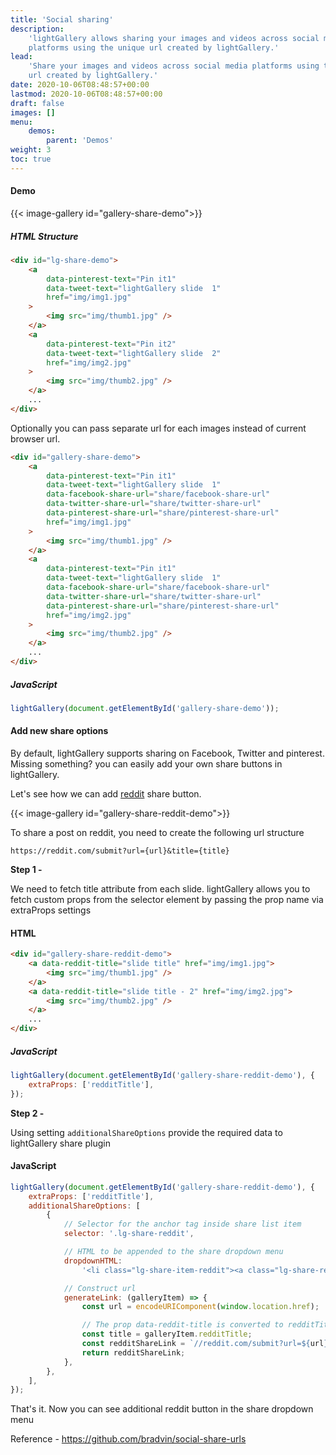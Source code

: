 ```yaml
---
title: 'Social sharing'
description:
    'lightGallery allows sharing your images and videos across social media
    platforms using the unique url created by lightGallery.'
lead:
    'Share your images and videos across social media platforms using the unique
    url created by lightGallery.'
date: 2020-10-06T08:48:57+00:00
lastmod: 2020-10-06T08:48:57+00:00
draft: false
images: []
menu:
    demos:
        parent: 'Demos'
weight: 3
toc: true
---
```


#### Demo

{{< image-gallery id="gallery-share-demo">}}

##### HTML Structure

```html
<div id="lg-share-demo">
    <a
        data-pinterest-text="Pin it1"
        data-tweet-text="lightGallery slide  1"
        href="img/img1.jpg"
    >
        <img src="img/thumb1.jpg" />
    </a>
    <a
        data-pinterest-text="Pin it2"
        data-tweet-text="lightGallery slide  2"
        href="img/img2.jpg"
    >
        <img src="img/thumb2.jpg" />
    </a>
    ...
</div>
```

Optionally you can pass separate url for each images instead of current browser
url.

```html
<div id="gallery-share-demo">
    <a
        data-pinterest-text="Pin it1"
        data-tweet-text="lightGallery slide  1"
        data-facebook-share-url="share/facebook-share-url"
        data-twitter-share-url="share/twitter-share-url"
        data-pinterest-share-url="share/pinterest-share-url"
        href="img/img1.jpg"
    >
        <img src="img/thumb1.jpg" />
    </a>
    <a
        data-pinterest-text="Pin it1"
        data-tweet-text="lightGallery slide  1"
        data-facebook-share-url="share/facebook-share-url"
        data-twitter-share-url="share/twitter-share-url"
        data-pinterest-share-url="share/pinterest-share-url"
        href="img/img2.jpg"
    >
        <img src="img/thumb2.jpg" />
    </a>
    ...
</div>
```

##### JavaScript

```js
lightGallery(document.getElementById('gallery-share-demo'));
```

#### Add new share options

By default, lightGallery supports sharing on Facebook, Twitter and pinterest.
Missing something? you can easily add your own share buttons in lightGallery.

Let's see how we can add
<a href="https://www.reddit.com/" target="_blank">reddit</a> share button.

{{< image-gallery id="gallery-share-reddit-demo">}}

To share a post on reddit, you need to create the following url structure

```
https://reddit.com/submit?url={url}&title={title}
```

**Step 1 -**

We need to fetch title attribute from each slide. lightGallery allows you to
fetch custom props from the selector element by passing the prop name via
extraProps settings

#### HTML

```html
<div id="gallery-share-reddit-demo">
    <a data-reddit-title="slide title" href="img/img1.jpg">
        <img src="img/thumb1.jpg" />
    </a>
    <a data-reddit-title="slide title - 2" href="img/img2.jpg">
        <img src="img/thumb2.jpg" />
    </a>
    ...
</div>
```

##### JavaScript

```js
lightGallery(document.getElementById('gallery-share-reddit-demo'), {
    extraProps: ['redditTitle'],
});
```

**Step 2 -**

Using setting `additionalShareOptions` provide the required data to lightGallery
share plugin

#### JavaScript

```js
lightGallery(document.getElementById('gallery-share-reddit-demo'), {
    extraProps: ['redditTitle'],
    additionalShareOptions: [
        {
            // Selector for the anchor tag inside share list item
            selector: '.lg-share-reddit',

            // HTML to be appended to the share dropdown menu
            dropdownHTML:
                '<li class="lg-share-item-reddit"><a class="lg-share-reddit" target="_blank"><svg class="lg-reddit">...</svg><span class="lg-dropdown-text">Reddit</span></a></li>',

            // Construct url
            generateLink: (galleryItem) => {
                const url = encodeURIComponent(window.location.href);

                // The prop data-reddit-title is converted to redditTitle and added to the gallery item
                const title = galleryItem.redditTitle;
                const redditShareLink = `//reddit.com/submit?url=${url}&title=${title}`;
                return redditShareLink;
            },
        },
    ],
});
```

That's it. Now you can see additional reddit button in the share dropdown menu

Reference - https://github.com/bradvin/social-share-urls
